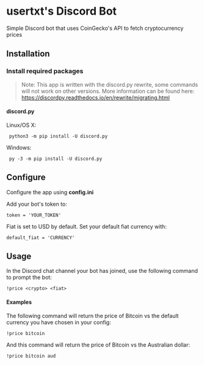 # usertxt's Discord Bot
Simple Discord bot that uses CoinGecko's API to fetch cryptocurrency prices

## Installation

### Install required packages

> Note: This app is written with the discord.py rewrite, some commands will not work on other versions. More information can be found here: https://discordpy.readthedocs.io/en/rewrite/migrating.html

#### discord.py

Linux/OS X:
```
 python3 -m pip install -U discord.py
```
Windows:
```
 py -3 -m pip install -U discord.py
```

## Configure

Configure the app using **config.ini**

Add your bot's token to:
```
token = 'YOUR_TOKEN'
```

Fiat is set to USD by default. Set your default fiat currency with:
```
default_fiat = 'CURRENCY'
```

## Usage
In the Discord chat channel your bot has joined, use the following command to prompt the bot:
```
!price <crypto> <fiat> 
```

#### Examples

The following command will return the price of Bitcoin vs the default currency you have chosen in your config:

```
!price bitcoin
```

And this command will return the price of Bitcoin vs the Australian dollar:

```
!price bitcoin aud
```
